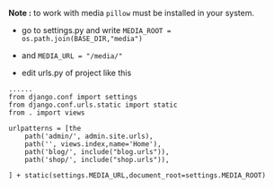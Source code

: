 **Note :** to work with media `pillow` must be installed in your system.
- go to settings.py and write `MEDIA_ROOT = os.path.join(BASE_DIR,"media")`
- and `MEDIA_URL = "/media/"`

- edit urls.py of project like this
```
......
from django.conf import settings
from django.conf.urls.static import static
from . import views

urlpatterns = [the
    path('admin/', admin.site.urls),
    path('', views.index,name='Home'),
    path('blog/', include("blog.urls")),
    path('shop/', include("shop.urls")),

] + static(settings.MEDIA_URL,document_root=settings.MEDIA_ROOT)

```
